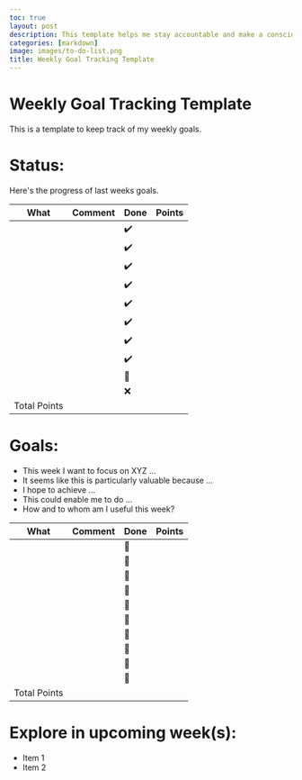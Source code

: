 ```yaml
---
toc: true
layout: post
description: This template helps me stay accountable and make a conscious effort to prioritize goals throughout the week.
categories: [markdown]
image: images/to-do-list.png
title: Weekly Goal Tracking Template 
---
```


# Weekly Goal Tracking Template 

This is a template to keep track of my weekly goals.

# Status:

Here's the progress of last weeks goals.


| **What** | **Comment** | **Done**           | **Points** |
|----------|-------------|--------------------|------------|
|          |             | :heavy_check_mark: |            |
|          |             | :heavy_check_mark: |            |
|          |             | :heavy_check_mark: |            |
|          |             | :heavy_check_mark: |            |
|          |             | :heavy_check_mark: |            |
|          |             | :heavy_check_mark: |            |
|          |             | :heavy_check_mark: |            |
|          |             | :heavy_check_mark: |            |
|          |             | :construction:     |            |
|          |             | :x:                |            |
| Total Points                                |            |



# Goals:

- This week I want to focus on XYZ ...
- It seems like this is particularly valuable because ...
- I hope to achieve ...
- This could enable me to do ...
- How and to whom am I useful this week?

| **What** | **Comment** | **Done**           | **Points** |
|----------|-------------|--------------------|------------|
|          |             | :construction: |            |
|          |             | :construction: |            |
|          |             | :construction: |            |
|          |             | :construction: |            |
|          |             | :construction: |            |
|          |             | :construction: |            |
|          |             | :construction: |            |
|          |             | :construction: |            |
|          |             | :construction:     |            |
|          |             | :construction:               |            |
| Total Points                                |            |


# Explore in upcoming week(s):

- Item 1 
- Item 2 
